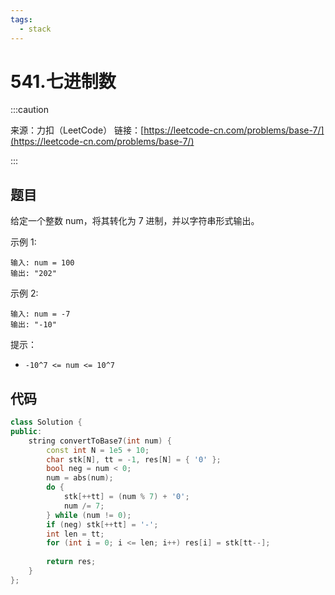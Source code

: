 ```yaml
---
tags:
  - stack
---
```

# 541.七进制数

:::caution

来源：力扣（LeetCode）
链接：[https://leetcode-cn.com/problems/base-7/](https://leetcode-cn.com/problems/base-7/)

:::

## 题目

给定一个整数 num，将其转化为 7 进制，并以字符串形式输出。

 

示例 1:

```
输入: num = 100
输出: "202"
```

示例 2:

```
输入: num = -7
输出: "-10"
```


提示：

- `-10^7 <= num <= 10^7`

## 代码



```cpp
class Solution {
public:
    string convertToBase7(int num) {
        const int N = 1e5 + 10;
        char stk[N], tt = -1, res[N] = { '0' };
        bool neg = num < 0;
        num = abs(num);
        do {
            stk[++tt] = (num % 7) + '0';
            num /= 7;
        } while (num != 0);
        if (neg) stk[++tt] = '-';
        int len = tt;
        for (int i = 0; i <= len; i++) res[i] = stk[tt--];
        
        return res;
    }
};
```

